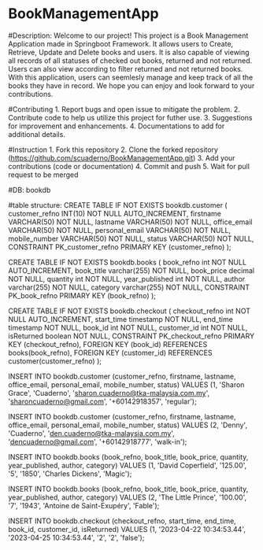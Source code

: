 # BookManagementApp

#Description:
	Welcome to our project! This project is a Book Management Application made in Springboot Framework. It allows users to Create, Retrieve, Update and Delete books and users. It is also capable of viewing all records of all statuses of checked out books, returned and not returned. Users can also view according to filter returned and not returned books. With this application, users can seemlesly manage and keep track of all the books  they have in record. We hope you can enjoy and look forward to your contributions. 

#Contributing
	1. Report bugs and open issue to mitigate the problem.
	2. Contribute code to help us utilize this project for futher use. 
	3. Suggestions for improvement and enhancements. 
	4. Documentations to add for additional details.
	
#Instruction
	1. Fork this repository
	2. Clone the forked repository (https://github.com/scuaderno/BookManagementApp.git)
	3. Add your contributions (code or documentation)
	4. Commit and push
	5. Wait for pull request to be merged

#DB: bookdb

#table structure:
CREATE TABLE IF NOT EXISTS bookdb.customer (
	customer_refno INT(10) NOT NULL AUTO_INCREMENT,
	firstname VARCHAR(50) NOT NULL,
	lastname VARCHAR(50) NOT NULL,
	office_email VARCHAR(50) NOT NULL,
	personal_email VARCHAR(50) NOT NULL,
	mobile_number VARCHAR(50) NOT NULL,
	status VARCHAR(50) NOT NULL,
	CONSTRAINT PK_customer_refno PRIMARY KEY (customer_refno)
);


CREATE TABLE IF NOT EXISTS bookdb.books (
    book_refno int NOT NULL AUTO_INCREMENT,
    book_title varchar(255) NOT NULL,
    book_price decimal NOT NULL,
    quantity int NOT NULL,
	year_published int NOT NULL,
	author varchar(255) NOT NULL,
	category varchar(255) NOT NULL,
    CONSTRAINT PK_book_refno PRIMARY KEY (book_refno)
);

CREATE TABLE IF NOT EXISTS bookdb.checkout (
    checkout_refno int NOT NULL AUTO_INCREMENT,
    start_time timestamp NOT NULL,
    end_time timestamp NOT NULL,
    book_id int NOT NULL,
	customer_id int NOT NULL,
	isReturned boolean NOT NULL,
    CONSTRAINT PK_checkout_refno PRIMARY KEY (checkout_refno),
	FOREIGN KEY (book_id) REFERENCES books(book_refno),
	FOREIGN KEY (customer_id) REFERENCES customer(customer_refno)
);



INSERT INTO bookdb.customer (customer_refno, firstname, lastname, office_email, personal_email, mobile_number, status) 
VALUES (1, 'Sharon Grace', 'Cuaderno', 'sharon.cuaderno@tka-malaysia.com.my', 'sharoncuaderno@gmail.com', '+60142918357', 'regular');

INSERT INTO bookdb.customer (customer_refno, firstname, lastname, office_email, personal_email, mobile_number, status) 
VALUES (2, 'Denny', 'Cuaderno', 'den.cuaderno@tka-malaysia.com.my', 'dencuaderno@gmail.com', '+60142918777', 'walk-in');

INSERT INTO bookdb.books (book_refno, book_title, book_price, quantity, year_published, author, category)
VALUES (1, 'David Coperfield', '125.00', '5', '1850', 'Charles Dickens', 'Magic');

INSERT INTO bookdb.books (book_refno, book_title, book_price, quantity, year_published, author, category)
VALUES (2, 'The Little Prince', '100.00', '7', '1943', 'Antoine de Saint-Exupéry', 'Fable');

INSERT INTO bookdb.checkout (checkout_refno, start_time, end_time, book_id, customer_id, isReturned)
VALUES (1, '2023-04-22 10:34:53.44', '2023-04-25 10:34:53.44', '2', '2', 'false');